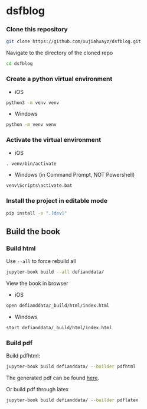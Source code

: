 # dsfblog


### Clone this repository

```zsh
git clone https://github.com/xujiahuayz/dsfblog.git
```

Navigate to the directory of the cloned repo

```zsh
cd dsfblog
```

### Create a python virtual environment

- iOS

```zsh
python3 -m venv venv
```

- Windows

```zsh
python -m venv venv
```


### Activate the virtual environment

- iOS

```zsh
. venv/bin/activate
```

- Windows (in Command Prompt, NOT Powershell)

```zsh
venv\Scripts\activate.bat
```

### Install the project in editable mode

```zsh
pip install -e ".[dev]"
```

## Build the book

### Build html

Use `--all` to force rebuild all

```zsh
jupyter-book build --all defianddata/
```

View the book in browser

- iOS

```zsh
open defianddata/_build/html/index.html
```

- Windows

```zsh
start defianddata/_build/html/index.html
```

### Build pdf

<!-- Must first install the right version of `urllib3` if haven't
```zsh
pip install -U "urllib3<1.25"
``` -->

Build pdfhtml:

```zsh
jupyter-book build defianddata/ --builder pdfhtml
```

The generated pdf can be found [here](defianddata/_build/pdf/book.pdf).

Or build pdf through latex

```zsh
jupyter-book build defianddata/ --builder pdflatex
```
